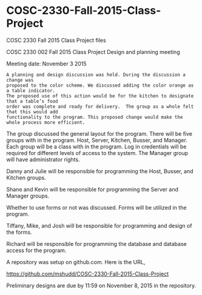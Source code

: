 # COSC-2330-Fall-2015-Class-Project
COSC 2330 Fall 2015 Class Project files

COSC 2330 002 Fall 2015 Class Project 
Design and planning meeting

Meeting date: November 3 2015

	A planning and design discussion was held. During the discussion a change was 
	proposed to the color scheme. We discussed adding the color orange as a table indicator. 
	The proposed use of this action would be for the kitchen to designate that a table’s food 
	order was complete and ready for delivery.  The group as a whole felt that this would add 
	functionality to the program. This proposed change would make the whole process more efficient.

The group discussed the general layout for the program. There will be five groups with in the program. 
Host, Server, Kitchen, Busser, and Manager.  Each group will be a class with in the program. 
Log in credentials will be required for different levels of access to the system. 
The Manager group will have administrator rights. 

Danny and Julie will be responsible for programming the Host, Busser, and Kitchen groups.

Shane and Kevin will be responsible for programming the Server and Manager groups.

Whether to use forms or not was discussed. Forms will be utilized in the program. 

Tiffany, Mike, and Josh will be responsible for programming and design of the forms.

Richard will be responsible for programming the database and database access for the program. 

A repository was setup on github.com. Here is the URL,

https://github.com/mshudd/COSC-2330-Fall-2015-Class-Project 

Preliminary designs are due by 11:59 on November 8, 2015 in the repository.

